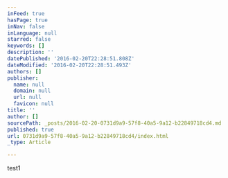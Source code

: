 ```yaml
---
inFeed: true
hasPage: true
inNav: false
inLanguage: null
starred: false
keywords: []
description: ''
datePublished: '2016-02-20T22:28:51.808Z'
dateModified: '2016-02-20T22:28:51.493Z'
authors: []
publisher:
  name: null
  domain: null
  url: null
  favicon: null
title: ''
author: []
sourcePath: _posts/2016-02-20-0731d9a9-57f8-40a5-9a12-b22849718cd4.md
published: true
url: 0731d9a9-57f8-40a5-9a12-b22849718cd4/index.html
_type: Article

---
```

test1